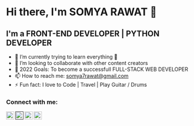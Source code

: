 # Hi there, I'm SOMYA RAWAT 👋 

## I'm a FRONT-END DEVELOPER | PYTHON DEVELOPER

- 🌱 I’m currently trying to learn everything 🤣
- 👯 I’m looking to collaborate with other content creators
- 🥅 2022 Goals: To become a successfull FULL-STACK WEB DEVELOPER 
- 📫 How to reach me: somya7rawat@gmail.com 
- ⚡ Fun fact: I love to Code | Travel | Play Guitar / Drums

### Connect with me:
<a href="http://instagram.com/_swag_in_bloood_?utm_source=qr">
  <img align="left" alt="Somya's Instagram" width="22px" src="https://raw.githubusercontent.com/hussainweb/hussainweb/main/icons/instagram.png" />
</a>
<a href="">
  <img align="left" alt="Somya's Discord" width="22px" src="https://raw.githubusercontent.com/peterthehan/peterthehan/master/assets/discord.svg" />
</a>
<a href="https://twitter.com/SOMYARA76555415">
  <img align="left" alt="Somya Rawat | Twitter" width="22px" src="https://raw.githubusercontent.com/peterthehan/peterthehan/master/assets/twitter.svg" />
</a>
<a href="https://www.linkedin.com/in/somya-rawat-042196233/">
  <img align="left" alt="Somya's LinkedIN" width="22px" src="https://raw.githubusercontent.com/peterthehan/peterthehan/master/assets/linkedin.svg" />
</a>



<!-- ### Languages and Tools: -->
